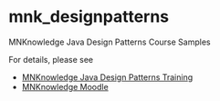 # mnk_designpatterns
MNKnowledge Java Design Patterns Course Samples

For details, please see 
* [MNKnowledge Java Design Patterns Training](http://www.mnknowledge.com/javadp_en.html "Java DP Training")
* [MNKnowledge Moodle](http://78.90.27.171/moodle/mod/forum/discuss.php?d=7 "Java Design Patterns")
